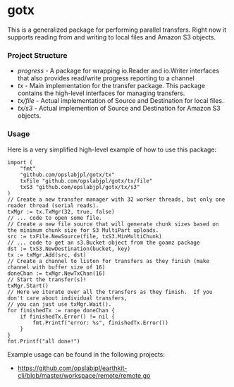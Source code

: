 gotx
====

This is a generalized package for performing parallel transfers.  Right now it supports reading from and writing to local files and Amazon S3 objects.

### Project Structure

* *progress* - A package for wrapping io.Reader and io.Writer interfaces that also provides read/write progress reporting to a channel
* *tx* - Main implementation for the transfer package.  This package contains the high-level interfaces for managing transfers.
* *tx/file* - Actual implementation of Source and Destination for local files.
* *tx/s3* - Actual implemention of Source and Destination for Amazon S3 objects.

### Usage

Here is a very simplified high-level example of how to use this package:

```
import (
	"fmt"
	"github.com/opslabjpl/gotx/tx"
	txFile "github.com/opslabjpl/gotx/tx/file"
	txS3 "github.com/opslabjpl/gotx/tx/s3"
)
// Create a new transfer manager with 32 worker threads, but only one reader thread (serial reads).
txMgr := tx.TxMgr(32, true, false)
// ... code to open some file.
// Create a new file source that will generate chunk sizes based on the minimum chunk size for S3 MultiPart uploads.
src := txFile.NewSource(file, txS3.MinMultiChunk)
// ... code to get an s3.Bucket object from the goamz package
dst := txS3.NewDestination(bucket, key)
tx := txMgr.Add(src, dst)
// Create a channel to listen for transfers as they finish (make channel with buffer size of 16)
doneChan := txMgr.NewTxChan(16)
// Start the transfer(s)!
txMgr.Start()
// Here we iterate over all the transfers as they finish.  If you don't care about individual transfers,
// you can just use txMgr.Wait().
for finishedTx := range doneChan {
	if finishedTx.Error() != nil {
		fmt.Printf("error: %s", finishedTx.Error())
	}
}
fmt.Printf("all done!")
```

Example usage can be found in the following projects:

* https://github.com/opslabjpl/earthkit-cli/blob/master/workspace/remote/remote.go

